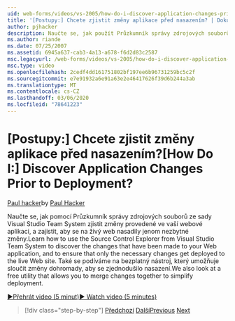 ```yaml
---
uid: web-forms/videos/vs-2005/how-do-i-discover-application-changes-prior-to-deployment
title: '[Postupy:] Chcete zjistit změny aplikace před nasazením? | Dokumenty Microsoft'
author: pjhacker
description: Naučte se, jak použít Průzkumník správy zdrojových souborů ze sady Visual Studio Team System ke zjištění změn, které byly provedeny ve vaší webové aplikaci, a k provedení...
ms.author: riande
ms.date: 07/25/2007
ms.assetid: 6945a637-cab3-4a13-a678-f6d2d83c2587
msc.legacyurl: /web-forms/videos/vs-2005/how-do-i-discover-application-changes-prior-to-deployment
msc.type: video
ms.openlocfilehash: 2cedf4dd161751802bf197ee6b96731259bc5c2f
ms.sourcegitcommit: e7e91932a6e91a63e2e46417626f39d6b244a3ab
ms.translationtype: MT
ms.contentlocale: cs-CZ
ms.lasthandoff: 03/06/2020
ms.locfileid: "78641223"
---
```

# <a name="how-do-i-discover-application-changes-prior-to-deployment"></a><span data-ttu-id="2309b-104">[Postupy:] Chcete zjistit změny aplikace před nasazením?</span><span class="sxs-lookup"><span data-stu-id="2309b-104">[How Do I:] Discover Application Changes Prior to Deployment?</span></span>

<span data-ttu-id="2309b-105">[Paul hacker](https://github.com/pjhacker)</span><span class="sxs-lookup"><span data-stu-id="2309b-105">by [Paul Hacker](https://github.com/pjhacker)</span></span>

<span data-ttu-id="2309b-106">Naučte se, jak pomocí Průzkumník správy zdrojových souborů ze sady Visual Studio Team System zjistit změny provedené ve vaší webové aplikaci, a zajistit, aby se na živý web nasadily jenom nezbytné změny.</span><span class="sxs-lookup"><span data-stu-id="2309b-106">Learn how to use the Source Control Explorer from Visual Studio Team System to discover the changes that have been made to your Web application, and to ensure that only the necessary changes get deployed to the live Web site.</span></span> <span data-ttu-id="2309b-107">Také se podíváme na bezplatný nástroj, který umožňuje sloučit změny dohromady, aby se zjednodušilo nasazení.</span><span class="sxs-lookup"><span data-stu-id="2309b-107">We also look at a free utility that allows you to merge changes together to simplify deployment.</span></span>

[<span data-ttu-id="2309b-108">&#9654;Přehrát video (5 minut)</span><span class="sxs-lookup"><span data-stu-id="2309b-108">&#9654; Watch video (5 minutes)</span></span>](https://channel9.msdn.com/Blogs/ASP-NET-Site-Videos/how-do-i-discover-application-changes-prior-to-deployment)

> [!div class="step-by-step"]
> <span data-ttu-id="2309b-109">[Předchozí](how-do-i-publish-and-analyze-test-results.md)
> [Další](how-do-i-implement-continuous-integration-with-team-foundation.md)</span><span class="sxs-lookup"><span data-stu-id="2309b-109">[Previous](how-do-i-publish-and-analyze-test-results.md)
[Next](how-do-i-implement-continuous-integration-with-team-foundation.md)</span></span>
